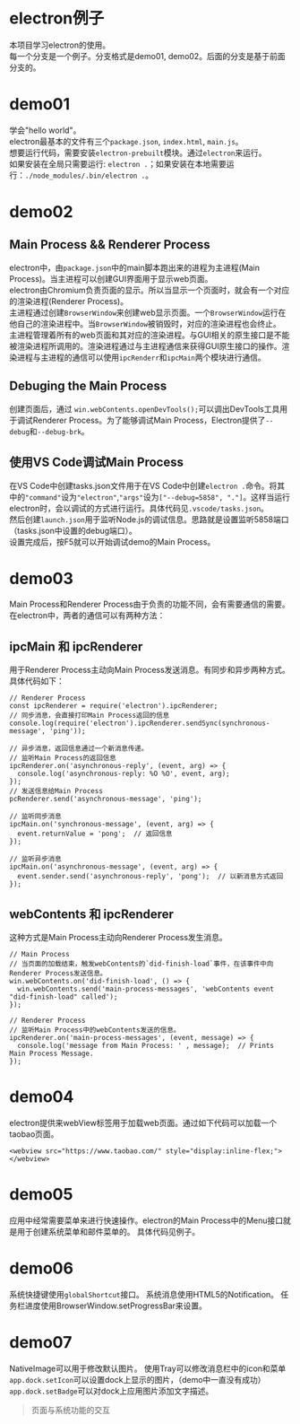 # electron例子
本项目学习electron的使用。   
每一个分支是一个例子。分支格式是demo01, demo02。后面的分支是基于前面分支的。

# demo01
学会"hello world"。   
electron最基本的文件有三个`package.json`, `index.html`, `main.js`。   
想要运行代码，需要安装`electron-prebuilt`模块。通过`electron`来运行。   
如果安装在全局只需要运行: `electron .`；如果安装在本地需要运行：`./node_modules/.bin/electron .`。   

# demo02
## Main Process && Renderer Process
electron中，由`package.json`中的main脚本跑出来的进程为主进程(Main Process)。当主进程可以创建GUI界面用于显示web页面。     
electron由Chromium负责页面的显示。所以当显示一个页面时，就会有一个对应的渲染进程(Renderer Process)。     
主进程通过创建`BrowserWindow`来创建web显示页面。一个`BrowserWindow`运行在他自己的渲染进程中。当`BrowserWindow`被销毁时，对应的渲染进程也会终止。    
主进程管理着所有的web页面和其对应的渲染进程。与GUI相关的原生接口是不能被渲染进程所调用的。渲染进程通过与主进程通信来获得GUI原生接口的操作。渲染进程与主进程的通信可以使用`ipcRenderr`和`ipcMain`两个模块进行通信。   

## Debuging the Main Process
创建页面后，通过 `win.webContents.openDevTools();`可以调出DevTools工具用于调试Renderer Process。为了能够调试Main Process，Electron提供了`--debug`和`--debug-brk`。   

## 使用VS Code调试Main Process
在VS Code中创建tasks.json文件用于在VS Code中创建`electron .`命令。将其中的`"command"`设为`"electron"`,`"args"`设为`["--debug=5858", "."]`。这样当运行electron时，会以调试的方式进行运行。具体代码见`.vscode/tasks.json`。      
然后创建`launch.json`用于监听Node.js的调试信息。思路就是设置监听5858端口（tasks.json中设置的debug端口）。   
设置完成后，按F5就可以开始调试demo的Main Process。      

# demo03
Main Process和Renderer Process由于负责的功能不同，会有需要通信的需要。在electron中，两者的通信可以有两种方法：

## ipcMain 和 ipcRenderer
用于Renderer Process主动向Main Process发送消息。有同步和异步两种方式。具体代码如下：
```
// Renderer Process
const ipcRenderer = require('electron').ipcRenderer;
// 同步消息，会直接打印Main Process返回的信息
console.log(require('electron').ipcRenderer.sendSync(synchronous-message', 'ping'));

// 异步消息，返回信息通过一个新消息传递。
// 监听Main Process的返回信息
ipcRenderer.on('asynchronous-reply', (event, arg) => {
  console.log('asynchronous-reply: %O %O', event, arg);
});
// 发送信息给Main Process
pcRenderer.send('asynchronous-message', 'ping');
```
```
// 监听同步消息
ipcMain.on('synchronous-message', (event, arg) => {
  event.returnValue = 'pong';  // 返回信息
});

// 监听异步消息
ipcMain.on('asynchronous-message', (event, arg) => {
  event.sender.send('asynchronous-reply', 'pong');  // 以新消息方式返回
});

```

## webContents 和 ipcRenderer
这种方式是Main Process主动向Renderer Process发生消息。
```
// Main Process
// 当页面的加载结束，触发webContents的`did-finish-load`事件，在该事件中向Renderer Process发送信息。
win.webContents.on('did-finish-load', () => {
  win.webContents.send('main-process-messages', 'webContents event "did-finish-load" called');
});
```
```
// Renderer Process
// 监听Main Process中的webContents发送的信息。
ipcRenderer.on('main-process-messages', (event, message) => {
  console.log('message from Main Process: ' , message);  // Prints Main Process Message.
});
```

# demo04
electron提供来webView标签用于加载web页面。通过如下代码可以加载一个taobao页面。
```
<webview src="https://www.taobao.com/" style="display:inline-flex;"></webview>
```
# demo05
应用中经常需要菜单来进行快速操作。electron的Main Process中的Menu接口就是用于创建系统菜单和邮件菜单的。
具体代码见例子。

# demo06
系统快捷键使用`globalShortcut`接口。
系统消息使用HTML5的Notification。
任务栏进度使用BrowserWindow.setProgressBar来设置。

# demo07
NativeImage可以用于修改默认图片。
使用Tray可以修改消息栏中的icon和菜单
`app.dock.setIcon`可以设置dock上显示的图片，（demo中一直没有成功）
`app.dock.setBadge`可以对dock上应用图片添加文字描述。



> 页面与系统功能的交互